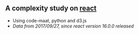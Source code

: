 ## A complexity study on [react](https://github.com/facebook/react)

- Using code-maat, python and d3.js 
- *Data from 2017/09/27, since react version 16.0.0 released*
